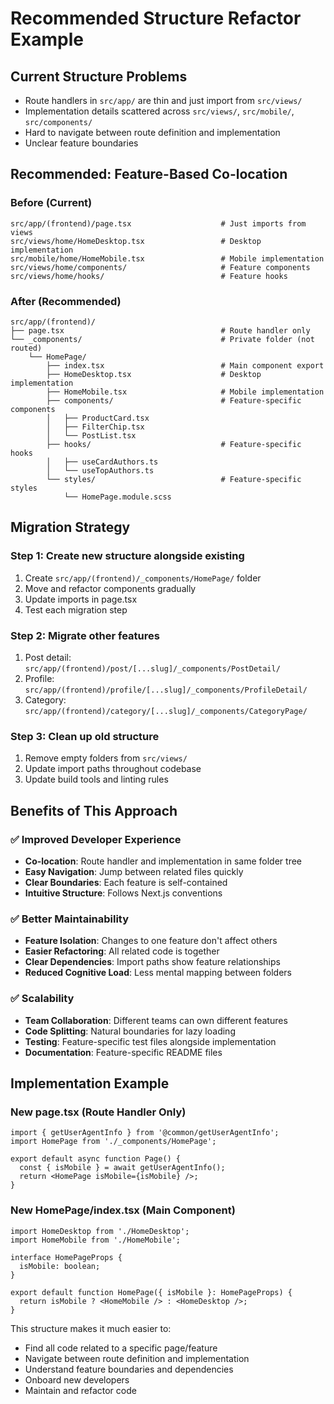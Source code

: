 # Recommended Structure Refactor Example

## Current Structure Problems

- Route handlers in `src/app/` are thin and just import from `src/views/`
- Implementation details scattered across `src/views/`, `src/mobile/`, `src/components/`
- Hard to navigate between route definition and implementation
- Unclear feature boundaries

## Recommended: Feature-Based Co-location

### Before (Current)

```
src/app/(frontend)/page.tsx                    # Just imports from views
src/views/home/HomeDesktop.tsx                 # Desktop implementation
src/mobile/home/HomeMobile.tsx                 # Mobile implementation
src/views/home/components/                     # Feature components
src/views/home/hooks/                          # Feature hooks
```

### After (Recommended)

```
src/app/(frontend)/
├── page.tsx                                   # Route handler only
└── _components/                               # Private folder (not routed)
    └── HomePage/
        ├── index.tsx                          # Main component export
        ├── HomeDesktop.tsx                    # Desktop implementation
        ├── HomeMobile.tsx                     # Mobile implementation
        ├── components/                        # Feature-specific components
        │   ├── ProductCard.tsx
        │   ├── FilterChip.tsx
        │   └── PostList.tsx
        ├── hooks/                             # Feature-specific hooks
        │   ├── useCardAuthors.ts
        │   └── useTopAuthors.ts
        └── styles/                            # Feature-specific styles
            └── HomePage.module.scss
```

## Migration Strategy

### Step 1: Create new structure alongside existing

1. Create `src/app/(frontend)/_components/HomePage/` folder
2. Move and refactor components gradually
3. Update imports in page.tsx
4. Test each migration step

### Step 2: Migrate other features

1. Post detail: `src/app/(frontend)/post/[...slug]/_components/PostDetail/`
2. Profile: `src/app/(frontend)/profile/[...slug]/_components/ProfileDetail/`
3. Category: `src/app/(frontend)/category/[...slug]/_components/CategoryPage/`

### Step 3: Clean up old structure

1. Remove empty folders from `src/views/`
2. Update import paths throughout codebase
3. Update build tools and linting rules

## Benefits of This Approach

### ✅ Improved Developer Experience

- **Co-location**: Route handler and implementation in same folder tree
- **Easy Navigation**: Jump between related files quickly
- **Clear Boundaries**: Each feature is self-contained
- **Intuitive Structure**: Follows Next.js conventions

### ✅ Better Maintainability

- **Feature Isolation**: Changes to one feature don't affect others
- **Easier Refactoring**: All related code is together
- **Clear Dependencies**: Import paths show feature relationships
- **Reduced Cognitive Load**: Less mental mapping between folders

### ✅ Scalability

- **Team Collaboration**: Different teams can own different features
- **Code Splitting**: Natural boundaries for lazy loading
- **Testing**: Feature-specific test files alongside implementation
- **Documentation**: Feature-specific README files

## Implementation Example

### New page.tsx (Route Handler Only)

```tsx
import { getUserAgentInfo } from '@common/getUserAgentInfo';
import HomePage from './_components/HomePage';

export default async function Page() {
  const { isMobile } = await getUserAgentInfo();
  return <HomePage isMobile={isMobile} />;
}
```

### New HomePage/index.tsx (Main Component)

```tsx
import HomeDesktop from './HomeDesktop';
import HomeMobile from './HomeMobile';

interface HomePageProps {
  isMobile: boolean;
}

export default function HomePage({ isMobile }: HomePageProps) {
  return isMobile ? <HomeMobile /> : <HomeDesktop />;
}
```

This structure makes it much easier to:

- Find all code related to a specific page/feature
- Navigate between route definition and implementation
- Understand feature boundaries and dependencies
- Onboard new developers
- Maintain and refactor code
